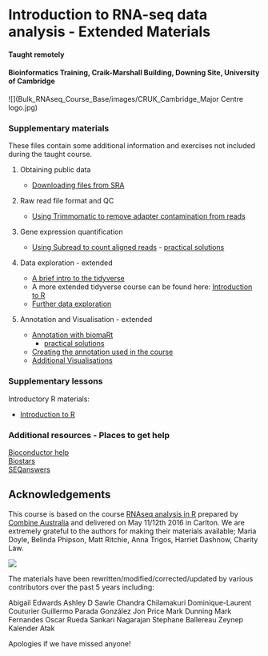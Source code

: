 # Introduction to RNA-seq data analysis - Extended Materials
#### Taught remotely
#### Bioinformatics Training, Craik-Marshall Building, Downing Site, University of Cambridge

![](Bulk_RNAseq_Course_Base/images/CRUK_Cambridge_Major Centre logo.jpg)

### Supplementary materials

These files contain some additional information and exercises not included 
during the taught course.

1. Obtaining public data
    - [Downloading files from SRA](Bulk_RNAseq_Course_Base/Markdowns/S1_Getting_raw_reads_from_SRA.html)

2. Raw read file format and QC
    - [Using Trimmomatic to remove adapter contamination from reads](Bulk_RNAseq_Course_Base/Markdowns/S2_Trimming_Reads.html)

3. Gene expression quantification
    - [Using Subread to count aligned reads](Bulk_RNAseq_Course_Base/Markdowns/S8_Read_Counts_with_SubRead.html)
            - [practical solutions](Bulk_RNAseq_Course_Base/Markdowns/S8_Read_Counts_with_SubRead.Solutions.html)

3. Data exploration - extended 
    - [A brief intro to the tidyverse](Bulk_RNAseq_Course_Base/Markdowns/S4_A_brief_intro_to_dplyr.html)  
    - A more extended tidyverse course can be found here: 
        [Introduction to R](https://bioinformatics-core-shared-training.github.io/r-intro/)
    - [Further data exploration](Bulk_RNAseq_Course_Base/Markdowns/S5_Additional_Data_Exploration.html)

4. Annotation and Visualisation - extended 
    - [Annotation with biomaRt](Bulk_RNAseq_Course_Base/Markdowns/S6_Annotation_With_BioMart.html)  
        - [practical solutions](Bulk_RNAseq_Course_Base/Markdowns/S6_Annotation_With_BioMart.Solution.html)
    - [Creating the annotation used in the course](Bulk_RNAseq_Course_Base/additional_scripts_and_materials/Making_the_annotation_table.html)
    - [Additional Visualisations](Bulk_RNAseq_Course_Base/Markdowns/S7_Additional_Visualisation.html)

### Supplementary lessons

Introductory R materials:

- [Introduction to R](https://bioinformatics-core-shared-training.github.io/r-intro/)

### Additional resources - Places to get help

[Bioconductor help](https://www.bioconductor.org/help/)  
[Biostars](https://www.biostars.org/)  
[SEQanswers](http://seqanswers.com/)  

## Acknowledgements

This course is based on the course [RNAseq analysis in R](http://combine-australia.github.io/2016-05-11-RNAseq/) prepared by [Combine Australia](https://combine.org.au/) and delivered on May 11/12th 2016 in Carlton. We are extremely grateful to the authors for making their materials available; Maria Doyle, Belinda Phipson, Matt Ritchie, Anna Trigos, Harriet Dashnow, Charity Law.

![](Bulk_RNAseq_Course_Base/images/combine_banner_small.png)

The materials have been rewritten/modified/corrected/updated by various
contributors over the past 5 years including:

Abigail Edwards
Ashley D Sawle
Chandra Chilamakuri
Dominique-Laurent Couturier
Guillermo Parada González
Jon Price
Mark Dunning
Mark Fernandes
Oscar Rueda
Sankari Nagarajan
Stephane Ballereau
Zeynep Kalender Atak

Apologies if we have missed anyone!
